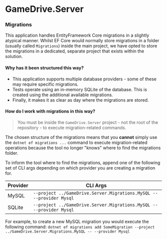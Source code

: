 # GameDrive.Server

### Migrations
This application handles EntityFramework Core migrations in a slightly atypical manner. 
Whilst EF Core would normally store migrations in a folder (usually called `Migrations`) inside the main project,
we have opted to store the migrations in a dedicated, separate project that exists within the solution.

#### Why has it been structured this way?
* This application supports multiple database providers - some of these may require specific migrations.
* Tests operate using an in-memory SQLite of the database. This is created using the additional available migrations.
* Finally, it makes it as clear as day where the migrations are stored.

#### How do I work with migrations in this way?
> You must be inside the `GameDrive.Server` project - not the root of the repository - to execute migration-related commands.

The chosen structure of the migrations means that you **cannot** simply use the `dotnet ef migrations ...` command to
execute migration-related operations because the tool no longer "knows" where to find the migrations folder.

To inform the tool where to find the migrations, append one of the following set of CLI args depending on which
provider you are creating a migration for.

| Provider | CLI Args                                                                      |
|----------|-------------------------------------------------------------------------------|
| MySQL    | `--project ../GameDrive.Server.Migrations.MySQL -- --provider Mysql`          |
| SQLite   | `--project ../GameDrive.Server.Migrations.MySQL -- --provider Mysql`          |


For example, to create a new MySQL migration you would execute the following command:
`dotnet ef migrations add SomeMigration --project ../GameDrive.Server.Migrations.MySQL -- --provider Mysql`